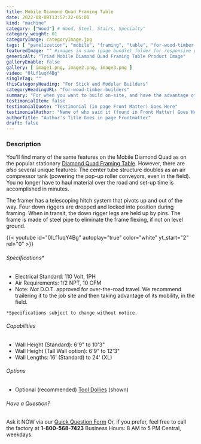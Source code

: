 ```yaml
---
title: Mobile Diamond Quad Framing Table
date: 2022-08-08T13:57:22-05:00
kind: "machine"
category: ["Wood"] # Wood, Steel, Stairs, Specialty"
category_weight: 01
categoryImage: categoryImage.jpg
tags: [ "panelization", "mobile", "framing", "table", "for-wood-timber-builders"] #["framing", "table", "mobile", "stick-builder" "shed-builder"]
featuredImage: "" #images in same (page bundle) folder for responsive processing
genericAlt: "Triad Mobile Diamond Quad Framing Table Product Image"
galleryEnable: false
gallery: [ image1.png, image2.png, image3.png ]
video: "0lLf1uqY4Bg"
singleTag: ""
thisCategoryHeading: "For Stick and Modular Builders"
categoryHeadingURL: "for-wood-timber-builders"
summary: "For when you want to build on-site, and have the advantage of portability around the property, the Mobile Diamond Quad is the answer!"
testimonialItem: false
testimonialQuote: "Testimonial (in page Front Matter) Goes Here"
testimonialAuthor: "Name of who said it (found in Front Matter) Goes Here"
authorTitle: "Author's Title Goes in page Frontmatter"
draft: false
---
```


### Description

You'll find many of the same features on the Mobile Diamond Quad as on the popular stationary [Diamond Quad Framing Table](/machine/diamond_quad_framing_table/). However, there are *also* several unique features: The center tube structure doubles as an air compressor tank (powering the pop-up roller conveyors, even in the field). You no longer have to haul material over the road and set-up time is accomplished in minutes. 

The framer has a telescoping hitch system that pivots up and out of the way. Four down riggers are dropped and locked into position during framing. When in transit, the down rigger legs are held up by pins. The frame is made of steel pipe to eliminate the frame flexing, if not on level ground.

{{< youtube id="0lLf1uqY4Bg" autoplay="true" color="white" yt_start="2" rel="0" >}}

###### Specifications*

* Electrical Standard: 110 Volt, 1PH
* Air Requirements: 1/2 NPT, 10 CFM
* Note: *Not* D.O.T. approved for over-the-road travel. We recommend trailering it to the job site and then taking advantage of its mobility, in the field.

`*Specifications subject to change without notice.`

###### Capabilities

* Wall Height (Standard): 6'9" to 10'3"
* Wall Height (Tall Wall option): 6'9" to 12'3"
* Wall Lengths: 16' (Standard) to 24' (XL)

###### Options

* Optional (recommended) [Tool Dollies](/machine/tool_dollies/) (shown)

###### Have a Question?

Ask it NOW via our [Quick Question Form](#qq)
Or, if you prefer, feel free to call the factory at **1-800-568-7423** Business Hours: 8 AM to 5 PM Central, weekdays.
